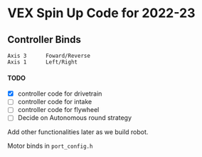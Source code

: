 # VEX Spin Up Code for 2022-23

## Controller Binds

```
Axis 3      Foward/Reverse
Axis 1      Left/Right
```

#### TODO
- [x] controller code for drivetrain 
- [ ] controller code for intake
- [ ] controller code for flywheel
- [ ] Decide on Autonomous round strategy

Add other functionalities later as we build robot. 

Motor binds in `port_config.h`

